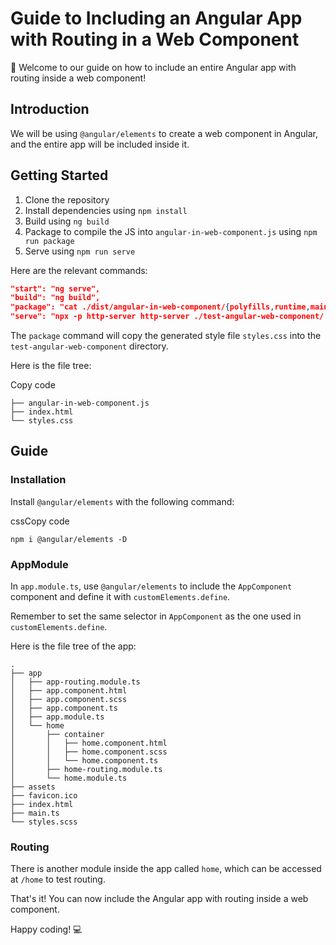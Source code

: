 Guide to Including an Angular App with Routing in a Web Component
=================================================================

👋 Welcome to our guide on how to include an entire Angular app with routing inside a web component!

Introduction
------------

We will be using `@angular/elements` to create a web component in Angular, and the entire app will be included inside it.

Getting Started
---------------

1.  Clone the repository
2.  Install dependencies using `npm install`
3.  Build using `ng build`
4.  Package to compile the JS into `angular-in-web-component.js` using `npm run package`
5.  Serve using `npm run serve`

Here are the relevant commands:

```json
"start": "ng serve",
"build": "ng build",
"package": "cat ./dist/angular-in-web-component/{polyfills,runtime,main}.*.js > ./test-angular-web-component/angular-in-web-component.js && cp ./dist/angular-in-web-component/styles.*.css ./test-angular-web-component/styles.css",
"serve": "npx -p http-server http-server ./test-angular-web-component/ -o --cors --port 8080 -P http://localhost:8080?",
```

The `package` command will copy the generated style file `styles.css` into the `test-angular-web-component` directory.

Here is the file tree:

Copy code

```
├── angular-in-web-component.js
├── index.html
└── styles.css
```

Guide
-----

### Installation

Install `@angular/elements` with the following command:

cssCopy code

`npm i @angular/elements -D`

### AppModule

In `app.module.ts`, use `@angular/elements` to include the `AppComponent` component and define it with `customElements.define`.

Remember to set the same selector in `AppComponent` as the one used in `customElements.define`.

Here is the file tree of the app:


```
.
├── app
│   ├── app-routing.module.ts
│   ├── app.component.html
│   ├── app.component.scss
│   ├── app.component.ts
│   ├── app.module.ts
│   └── home
│       ├── container
│       │   ├── home.component.html
│       │   ├── home.component.scss
│       │   └── home.component.ts
│       ├── home-routing.module.ts
│       └── home.module.ts
├── assets
├── favicon.ico
├── index.html
├── main.ts
└── styles.scss
```

### Routing

There is another module inside the app called `home`, which can be accessed at `/home` to test routing.

That's it! You can now include the Angular app with routing inside a web component.

Happy coding! 💻

